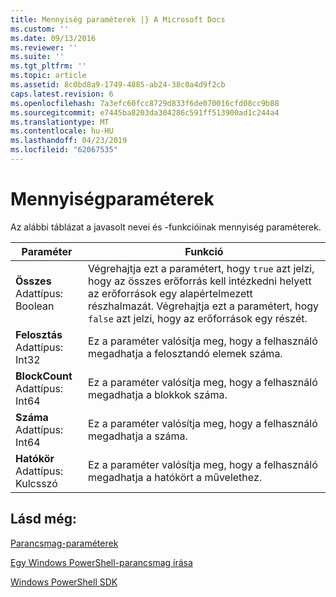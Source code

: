 ```yaml
---
title: Mennyiség paraméterek |} A Microsoft Docs
ms.custom: ''
ms.date: 09/13/2016
ms.reviewer: ''
ms.suite: ''
ms.tgt_pltfrm: ''
ms.topic: article
ms.assetid: 8c0bd8a9-1749-4885-ab24-38c0a4d9f2cb
caps.latest.revision: 6
ms.openlocfilehash: 7a3efc60fcc8729d833f6de070016cfd08cc9b88
ms.sourcegitcommit: e7445ba8203da304286c591ff513900ad1c244a4
ms.translationtype: MT
ms.contentlocale: hu-HU
ms.lasthandoff: 04/23/2019
ms.locfileid: "62067535"
---
```

# <a name="quantity-parameters"></a>Mennyiségparaméterek

Az alábbi táblázat a javasolt nevei és -funkcióinak mennyiség paraméterek.

|Paraméter|Funkció|
|---|---|
|**Összes**<br>Adattípus: Boolean|Végrehajtja ezt a paramétert, hogy `true` azt jelzi, hogy az összes erőforrás kell intézkedni helyett az erőforrások egy alapértelmezett részhalmazát. Végrehajtja ezt a paramétert, hogy `false` azt jelzi, hogy az erőforrások egy részét.|
|**Felosztás**<br>Adattípus: Int32|Ez a paraméter valósítja meg, hogy a felhasználó megadhatja a felosztandó elemek száma.|
|**BlockCount**<br>Adattípus: Int64|Ez a paraméter valósítja meg, hogy a felhasználó megadhatja a blokkok száma.|
|**Száma**<br>Adattípus: Int64|Ez a paraméter valósítja meg, hogy a felhasználó megadhatja a száma.|
|**Hatókör**<br>Adattípus: Kulcsszó|Ez a paraméter valósítja meg, hogy a felhasználó megadhatja a hatókört a művelethez.|

## <a name="see-also"></a>Lásd még:

[Parancsmag-paraméterek](./cmdlet-parameters.md)

[Egy Windows PowerShell-parancsmag írása](./writing-a-windows-powershell-cmdlet.md)

[Windows PowerShell SDK](../windows-powershell-reference.md)
